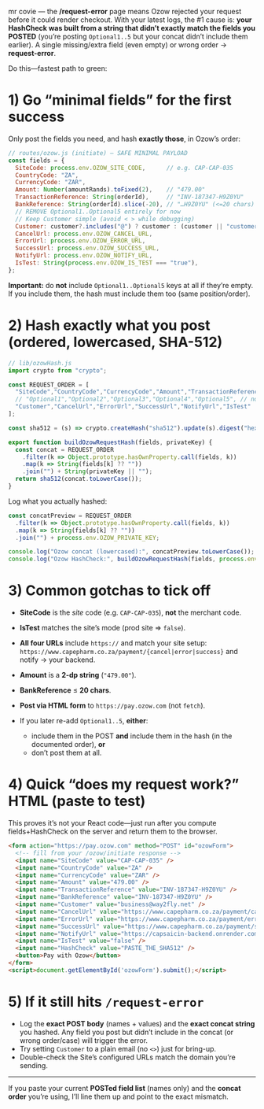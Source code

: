 mr covie — the **/request-error** page means Ozow rejected your request before it could render checkout. With your latest logs, the #1 cause is: **your HashCheck was built from a string that didn’t exactly match the fields you POSTED** (you’re posting `Optional1..5` but your concat didn’t include them earlier). A single missing/extra field (even empty) or wrong order → **request-error**.

Do this—fastest path to green:

# 1) Go “minimal fields” for the first success

Only post the fields you need, and hash **exactly those**, in Ozow’s order:

```js
// routes/ozow.js (initiate) — SAFE MINIMAL PAYLOAD
const fields = {
  SiteCode: process.env.OZOW_SITE_CODE,      // e.g. CAP-CAP-035
  CountryCode: "ZA",
  CurrencyCode: "ZAR",
  Amount: Number(amountRands).toFixed(2),    // "479.00"
  TransactionReference: String(orderId),     // "INV-187347-H9Z0YU"
  BankReference: String(orderId).slice(-20), // "…H9Z0YU" (<=20 chars)
  // REMOVE Optional1..Optional5 entirely for now
  // Keep Customer simple (avoid < > while debugging)
  Customer: customer?.includes("@") ? customer : (customer || "customer"),
  CancelUrl: process.env.OZOW_CANCEL_URL,
  ErrorUrl: process.env.OZOW_ERROR_URL,
  SuccessUrl: process.env.OZOW_SUCCESS_URL,
  NotifyUrl: process.env.OZOW_NOTIFY_URL,
  IsTest: String(process.env.OZOW_IS_TEST === "true"),
};
```

**Important:** do **not** include `Optional1..Optional5` keys at all if they’re empty. If you include them, the hash must include them too (same position/order).

# 2) Hash exactly what you post (ordered, lowercased, SHA-512)

```js
// lib/ozowHash.js
import crypto from "crypto";

const REQUEST_ORDER = [
  "SiteCode","CountryCode","CurrencyCode","Amount","TransactionReference","BankReference",
  // "Optional1","Optional2","Optional3","Optional4","Optional5", // not posted ⇒ not in hash
  "Customer","CancelUrl","ErrorUrl","SuccessUrl","NotifyUrl","IsTest"
];

const sha512 = (s) => crypto.createHash("sha512").update(s).digest("hex");

export function buildOzowRequestHash(fields, privateKey) {
  const concat = REQUEST_ORDER
    .filter(k => Object.prototype.hasOwnProperty.call(fields, k))
    .map(k => String(fields[k] ?? ""))
    .join("") + String(privateKey || "");
  return sha512(concat.toLowerCase());
}
```

Log what you actually hashed:

```js
const concatPreview = REQUEST_ORDER
  .filter(k => Object.prototype.hasOwnProperty.call(fields, k))
  .map(k => String(fields[k] ?? ""))
  .join("") + process.env.OZOW_PRIVATE_KEY;

console.log("Ozow concat (lowercased):", concatPreview.toLowerCase());
console.log("Ozow HashCheck:", buildOzowRequestHash(fields, process.env.OZOW_PRIVATE_KEY));
```

# 3) Common gotchas to tick off

* **SiteCode** is the *site* code (e.g. `CAP-CAP-035`), **not** the merchant code.
* **IsTest** matches the site’s mode (prod site ⇒ `false`).
* **All four URLs** include `https://` and match your site setup:
  `https://www.capepharm.co.za/payment/{cancel|error|success}` and notify → your backend.
* **Amount** is a **2-dp string** (`"479.00"`).
* **BankReference** ≤ **20 chars**.
* **Post via HTML form** to `https://pay.ozow.com` (not `fetch`).
* If you later re-add `Optional1..5`, **either**:

  * include them in the POST **and** include them in the hash (in the documented order), **or**
  * don’t post them at all.

# 4) Quick “does my request work?” HTML (paste to test)

This proves it’s not your React code—just run after you compute fields+HashCheck on the server and return them to the browser.

```html
<form action="https://pay.ozow.com" method="POST" id="ozowForm">
  <!-- fill from your /ozow/initiate response -->
  <input name="SiteCode" value="CAP-CAP-035" />
  <input name="CountryCode" value="ZA" />
  <input name="CurrencyCode" value="ZAR" />
  <input name="Amount" value="479.00" />
  <input name="TransactionReference" value="INV-187347-H9Z0YU" />
  <input name="BankReference" value="INV-187347-H9Z0YU" />
  <input name="Customer" value="business@way2fly.net" />
  <input name="CancelUrl" value="https://www.capepharm.co.za/payment/cancel" />
  <input name="ErrorUrl" value="https://www.capepharm.co.za/payment/error" />
  <input name="SuccessUrl" value="https://www.capepharm.co.za/payment/success" />
  <input name="NotifyUrl" value="https://capsaicin-backend.onrender.com/ozow/notify" />
  <input name="IsTest" value="false" />
  <input name="HashCheck" value="PASTE_THE_SHA512" />
  <button>Pay with Ozow</button>
</form>
<script>document.getElementById('ozowForm').submit();</script>
```

# 5) If it still hits `/request-error`

* Log the **exact POST body** (names + values) and the **exact concat string** you hashed. Any field you post but didn’t include in the concat (or wrong order/case) will trigger the error.
* Try setting `Customer` to a plain email (no `<>`) just for bring-up.
* Double-check the Site’s configured URLs match the domain you’re sending.

---

If you paste your current **POSTed field list** (names only) and the **concat order** you’re using, I’ll line them up and point to the exact mismatch.
